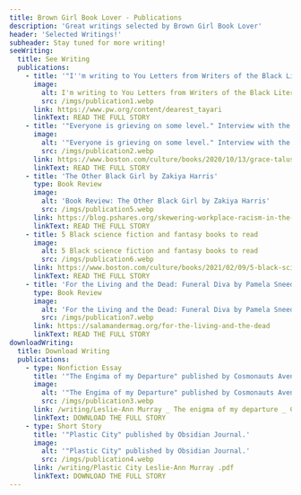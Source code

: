 ```yaml
---
title: Brown Girl Book Lover - Publications
description: 'Great writings selected by Brown Girl Book Lover'
header: 'Selected Writings!'
subheader: Stay tuned for more writing!
seeWriting:
  title: See Writing
  publications:
    - title: '"I''m writing to You Letters from Writers of the Black Literary Community."'
      image:
        alt: I'm writing to You Letters from Writers of the Black Literary Community.
        src: /imgs/publication1.webp
      link: https://www.pw.org/content/dearest_tayari
      linkText: READ THE FULL STORY
    - title: '"Everyone is grieving on some level." Interview with the author Grace Talusan.'
      image:
        alt: '"Everyone is grieving on some level." Interview with the author Grace Talusan.'
        src: /imgs/publication2.webp
      link: https://www.boston.com/culture/books/2020/10/13/grace-talusan-boston-book-festival-essential-worker-short-story
      linkText: READ THE FULL STORY
    - title: 'The Other Black Girl by Zakiya Harris'
      type: Book Review
      image:
        alt: 'Book Review: The Other Black Girl by Zakiya Harris'
        src: /imgs/publication5.webp
      link: https://blog.pshares.org/skewering-workplace-racism-in-the-other-black-girl/
      linkText: READ THE FULL STORY
    - title: 5 Black science fiction and fantasy books to read
      image:
        alt: 5 Black science fiction and fantasy books to read
        src: /imgs/publication6.webp
      link: https://www.boston.com/culture/books/2021/02/09/5-black-science-fiction-and-fantasy-books-to-read/
      linkText: READ THE FULL STORY
    - title: 'For the Living and the Dead: Funeral Diva by Pamela Sneed'
      type: Book Review
      image:
        alt: 'For the Living and the Dead: Funeral Diva by Pamela Sneed'
        src: /imgs/publication7.webp
      link: https://salamandermag.org/for-the-living-and-the-dead
      linkText: READ THE FULL STORY
downloadWriting:
  title: Download Writing
  publications:
    - type: Nonfiction Essay
      title: '"The Engima of my Departure" published by Cosmonauts Avenue.'
      image:
        alt: '"The Engima of my Departure" published by Cosmonauts Avenue.'
        src: /imgs/publication3.webp
      link: /writing/Leslie-Ann Murray _ The enigma of my departure _ Cosmonauts Avenue.pdf
      linkText: DOWNLOAD THE FULL STORY
    - type: Short Story
      title: '"Plastic City" published by Obsidian Journal.'
      image:
        alt: '"Plastic City" published by Obsidian Journal.'
        src: /imgs/publication4.webp
      link: /writing/Plastic City Leslie-Ann Murray .pdf
      linkText: DOWNLOAD THE FULL STORY
---
```

